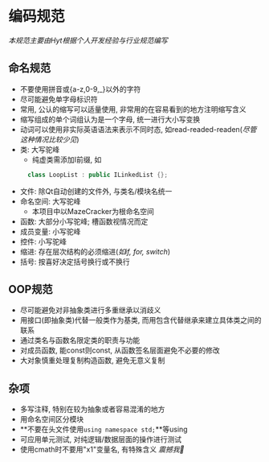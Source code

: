 # 编码规范
*本规范主要由Hyt根据个人开发经验与行业规范编写*
## 命名规范
- 不要使用拼音或{a-z,0-9,_}以外的字符
- 尽可能避免单字母标识符
- 常用, 公认的缩写可以适量使用, 非常用的在容易看到的地方注明缩写含义
- 缩写组成的单个词组认为是一个字母, 统一进行大小写变换
- 动词可以使用非实际英语语法来表示不同时态, 如read-readed-readen(*尽管这种情况比较少见*)
- 类: 大写驼峰
  - 纯虚类需添加I前缀, 如
  ```c++
    class LoopList : public ILinkedList {};
  ```
- 文件: 除Qt自动创建的文件外, 与类名/模块名统一
- 命名空间: 大写驼峰
  - 本项目中以MazeCracker为根命名空间
- 函数: 大部分小写驼峰; 槽函数视情况而定
- 成员变量: 小写驼峰
- 控件: 小写驼峰
- 缩进: 存在层次结构的必须缩进(*如if, for, switch*)
- 括号: 按喜好决定括号换行或不换行
## OOP规范
- 尽可能避免对非抽象类进行多重继承以消歧义
- 用接口(即抽象类)代替一般类作为基类, 而用包含代替继承来建立具体类之间的联系
- 通过类名与函数名限定类的职责与功能
- 对成员函数, 能const则const, 从函数签名层面避免不必要的修改
- 大对象慎重处理复制构造函数, 避免无意义复制
## 杂项
- 多写注释, 特别在较为抽象或者容易混淆的地方
- 用命名空间区分模块
- **不要在头文件使用```using namespace std;```**等using
- 可应用单元测试, 对纯逻辑/数据层面的操作进行测试
- 使用cmath时不要用"x1"变量名, 有特殊含义 *震撼我🐎*